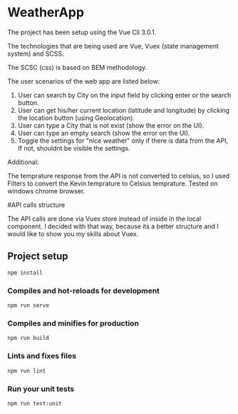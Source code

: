 # WeatherApp

The project has been setup using the Vue Cli 3.0.1.

The technologies that are being used are Vue, Vuex (state management system) and SCSS.

The SCSC (css) is based on BEM methodology.

The user scenarios of the web app are listed below: 

  1) User can search by City on the input field by clicking enter or the search button.
  2) User can get his/her current location (latitude and longitude) by clicking the location button (using Geolocation).
  3) User can type a City that is not exist (show the error on the UI).
  4) User can type an empty search (show the error on the UI).
  5) Toggle the settings for "nice weather" only if there is data from the API, If not, shouldnt be visible the settings.


Additional: 

The temprature response from the API is not converted to celsius, so I used Filters to convert the Kevin temprature to Celsius temprature.
Tested on windows chrome browser.

#API calls structure 

The API calls are done via Vuex store instead of inside in the local component. 
I decided with that way, because its a better structure and I would like to show you my skills about Vuex.

## Project setup
```
npm install
```

### Compiles and hot-reloads for development
```
npm run serve
```

### Compiles and minifies for production
```
npm run build
```

### Lints and fixes files
```
npm run lint
```

### Run your unit tests
```
npm run test:unit
```
